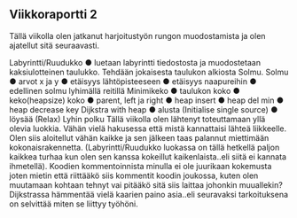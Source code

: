 ## Viikkoraportti 2

Tällä viikolla olen jatkanut harjoitustyön rungon muodostamista ja olen ajatellut sitä
seuraavasti.

Labyrintti/Ruudukko
● luetaan labyrintti tiedostosta ja muodostetaan kaksiulotteinen taulukko. Tehdään
jokaisesta taulukon alkiosta Solmu.
Solmu
● arvot x ja y
● etäisyys lähtöpisteeseen
● etäisyys naapureihin
● edellinen solmu lyhimällä reitillä
Minimikeko
● taulukon koko
● keko(heapsize) koko
● parent, left ja right
● heap insert
● heap del min
● heap decrease key
Dijkstra with heap
● alusta (Initialise single source)
● löysää (Relax)
Lyhin polku
Tällä viikolla olen lähtenyt toteuttamaan yllä olevia luokkia. Vähän vielä hakusessa että mistä
kannattaisi lähteä liikkeelle. Olen siis aloitellut vähän kaikke ja sen jälkeen taas palannut
miettimään kokonaisrakennetta. (Labyrintti/Ruudukko luokassa on tällä hetkellä paljon
kaikkea turhaa kun olen sen kanssa kokeillut kaikenlaista..eli siitä ei kannata ihmetellä).
Koodien kommentoinnista minulla ei ole juurikaan kokemusta joten mietin että riittääkö siis
kommentit koodin joukossa, kuten olen muutamaan kohtaan tehnyt vai pitääkö sitä siis
laittaa johonkin muuallekin?
Dijkstrassa hämmentää vielä kaarien paino asia..eli seuravaksi tarkoituksena on selvittää
miten se liittyy työhöni.
